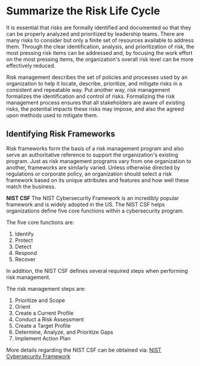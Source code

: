 # Summarize the Risk Life Cycle
It is essential that risks are formally identified and documented so that they can be properly analyzed and prioritized by leadership teams. There are many risks to consider but only a finite set of resources available to address them. Through the clear identification, analysis, and prioritization of risk, the most pressing risk items can be addressed and, by focusing the work effort on the most pressing items, the organization's overall risk level can be more effectively reduced.

Risk management describes the set of policies and processes used by an organization to help it locate, describe, prioritize, and mitigate risks in a consistent and repeatable way. Put another way, risk management formalizes the identification and control of risks. Formalizing the risk management process ensures that all stakeholders are aware of existing risks, the potential impacts these risks may impose, and also the agreed upon methods used to mitigate them.

## Identifying Risk Frameworks
Risk frameworks form the basis of a risk management program and also serve an authoritative reference to support the organization's existing program. Just as risk management programs vary from one organization to another, frameworks are similarly varied. Unless otherwise directed by regulations or corporate policy, an organization should select a risk framework based on its unique attributes and features and how well these match the business.

**NIST CSF**
The NIST Cybersecurity Framework is an incredibly popular framework and is widely adopted in the US. The NIST CSF helps organizations define five core functions within a cybersecurity program.

The five core functions are:
1) Identify
2) Protect
3) Detect
4) Respond
5) Recover

In addition, the NIST CSF defines several required steps when performing risk management.

The risk management steps are:
1) Prioritize and Scope
2) Orient
3) Create a Current Profile
4) Conduct a Risk Assessment
5) Create a Target Profile
6) Determine, Analyze, and Prioritize Gaps
7) Implement Action Plan

More details regarding the NIST CSF can be obtained via:
[NIST Cybersecurity Framework](https://www.nist.gov/itl/smallbusinesscyber/nist-cybersecurity-framework)

